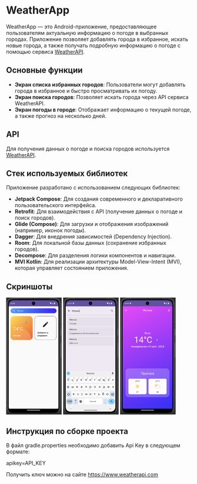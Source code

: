 # WeatherApp

WeatherApp — это Android-приложение, предоставляющее пользователям актуальную информацию о погоде в выбранных городах. Приложение позволяет добавлять города в избранное, искать новые города, а также получать подробную информацию о погоде с помощью сервиса [WeatherAPI](https://www.weatherapi.com).

## Основные функции

- **Экран списка избранных городов**: Пользователи могут добавлять города в избранное и быстро просматривать их погоду.
- **Экран поиска городов**: Позволяет искать города через API сервиса WeatherAPI.
- **Экран погоды в городе**: Отображает информацию о текущей погоде, а также прогноз на несколько дней.

## API

Для получения данных о погоде и поиска городов используется [WeatherAPI](https://www.weatherapi.com).

## Стек используемых библиотек

Приложение разработано с использованием следующих библиотек:

- **Jetpack Compose**: Для создания современного и декларативного пользовательского интерфейса.
- **Retrofit**: Для взаимодействия с API (получение данных о погоде и поиск городов).
- **Glide (Compose)**: Для загрузки и отображения изображений (например, иконок погоды).
- **Dagger**: Для внедрения зависимостей (Dependency Injection).
- **Room**: Для локальной базы данных (сохранение избранных городов).
- **Decompose**: Для разделения логики компонентов и навигации.
- **MVI Kotlin**: Для реализации архитектуры Model-View-Intent (MVI), которая управляет состоянием приложения.

## Скриншоты
<img src="1.png" alt="1" style="width: 30%;"> <img src="2.png" alt="2" style="width: 30%;"> <img src="3.png" alt="3" style="width: 30%;">

## Инструкция по сборке проекта

В файл gradle.properties необходимо добавить Api Key в следующем формате:

apikey=API_KEY

Получить ключ можно на сайте https://www.weatherapi.com

